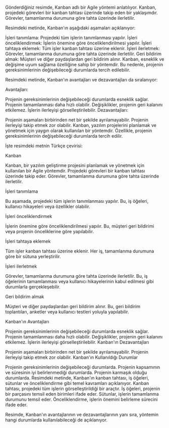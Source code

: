 Gönderdiğiniz resimde, Kanban adlı bir Agile yöntemi anlatılıyor. Kanban, projedeki görevleri bir kanban tahtası üzerinde takip eden bir yaklaşımdır. Görevler, tamamlanma durumuna göre tahta üzerinde ilerletilir.

Resimdeki metinde, Kanban'ın aşağıdaki aşamaları açıklanıyor:

İşleri tanımlama: Projedeki tüm işlerin tanımlanması yapılır.
İşleri önceliklendirmek: İşlerin önemine göre önceliklendirilmesi yapılır.
İşleri tahtaya eklemek: Tüm işler kanban tahtası üzerine eklenir.
İşleri ilerletmek: Görevler, tamamlanma durumuna göre tahta üzerinde ilerletilir.
Geri bildirim almak: Müşteri ve diğer paydaşlardan geri bildirim alınır.
Kanban, esneklik ve değişime uyum sağlama özelliğine sahip bir yöntemdir. Bu nedenle, projenin gereksinimlerinin değişebileceği durumlarda tercih edilebilir.

Resimdeki metinde, Kanban'ın avantajları ve dezavantajları da sıralanıyor:

Avantajları:

Projenin gereksinimlerinin değişebileceği durumlarda esneklik sağlar.
Projenin tamamlanması daha hızlı olabilir.
Değişiklikler, projenin geri kalanını etkilemez.
İşlerin ilerleyişi görselleştirilebilir.
Dezavantajları:

Projenin aşamaları birbirinden net bir şekilde ayrılamayabilir.
Projenin ilerleyişi takip etmek zor olabilir.
Kanban, yazılım projelerini planlamak ve yönetmek için yaygın olarak kullanılan bir yöntemdir. Özellikle, projenin gereksinimlerinin değişebileceği durumlarda tercih edilir.

İşte resimdeki metnin Türkçe çevirisi:

Kanban

Kanban, bir yazılım geliştirme projesini planlamak ve yönetmek için kullanılan bir Agile yöntemdir. Projedeki görevleri bir kanban tahtası üzerinde takip eder. Görevler, tamamlanma durumuna göre tahta üzerinde ilerletilir.

İşleri tanımlama

Bu aşamada, projedeki tüm işlerin tanımlanması yapılır. Bu, iş öğeleri, kullanıcı hikayeleri veya özellikler olabilir.

İşleri önceliklendirmek

İşlerin önemine göre önceliklendirilmesi yapılır. Bu, müşteri geri bildirimi veya projenin önceliklerine göre yapılabilir.

İşleri tahtaya eklemek

Tüm işler kanban tahtası üzerine eklenir. Her iş, tamamlanma durumuna göre bir sütuna yerleştirilir.

İşleri ilerletmek

Görevler, tamamlanma durumuna göre tahta üzerinde ilerletilir. Bu, iş öğelerinin tamamlanması veya kullanıcı hikayelerinin kabul edilmesi gibi durumlarla gerçekleşebilir.

Geri bildirim almak

Müşteri ve diğer paydaşlardan geri bildirim alınır. Bu, geri bildirim toplantıları, anketler veya kullanıcı testleri yoluyla yapılabilir.

Kanban'ın Avantajları

Projenin gereksinimlerinin değişebileceği durumlarda esneklik sağlar.
Projenin tamamlanması daha hızlı olabilir.
Değişiklikler, projenin geri kalanını etkilemez.
İşlerin ilerleyişi görselleştirilebilir.
Kanban'ın Dezavantajları

Projenin aşamaları birbirinden net bir şekilde ayrılamayabilir.
Projenin ilerleyişi takip etmek zor olabilir.
Kanban'ın Kullanıldığı Durumlar

Projenin gereksinimlerinin değişebileceği durumlarda.
Projenin kapsamının ve süresinin iyi belirlenmediği durumlarda.
Projenin karmaşık olduğu durumlarda.
Resimdeki metinde, Kanban'ın kanban tahtası, iş öğeleri, sütunlar ve önceliklendirme gibi temel kavramları açıklanıyor. Kanban tahtası, projedeki tüm işlerin görselleştirildiği bir araçtır. İş öğeleri, projenin bir parçasını temsil eden birimleri ifade eder. Sütunlar, işlerin tamamlanma durumunu temsil eder. Önceliklendirme, işlerin önemini belirleme sürecini ifade eder.

Resimde, Kanban'ın avantajlarının ve dezavantajlarının yanı sıra, yöntemin hangi durumlarda kullanılabileceği de açıklanıyor.
